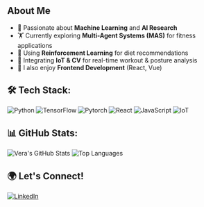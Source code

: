<h1 align="center"></h1>

##  About Me
- 🤖 Passionate about **Machine Learning** and **AI Research**
- 🏋️ Currently exploring **Multi-Agent Systems (MAS)** for fitness applications
- 🎯 Using **Reinforcement Learning** for diet recommendations
- 📡 Integrating **IoT & CV** for real-time workout & posture analysis
- 🌱 I also enjoy **Frontend Development** (React, Vue)

## 🛠️ Tech Stack:
![Python](https://img.shields.io/badge/-Python-3776AB?style=flat&logo=python&logoColor=white)
![TensorFlow](https://img.shields.io/badge/-TensorFlow-FF6F00?style=flat&logo=tensorflow&logoColor=white)
![Pytorch](https://img.shields.io/badge/-Pytorch-EE4C2C?style=flat&logo=pytorch&logoColor=white)
![React](https://img.shields.io/badge/-React-61DAFB?style=flat&logo=react&logoColor=white)
![JavaScript](https://img.shields.io/badge/-JavaScript-F7DF1E?style=flat&logo=javascript&logoColor=black)
![IoT](https://img.shields.io/badge/-IoT-00A650?style=flat&logo=raspberrypi&logoColor=white)

## 📊 GitHub Stats:
![Vera's GitHub Stats](https://github-readme-stats.vercel.app/api?username=itsanthonio&show_icons=true&theme=dark)
![Top Languages](https://github-readme-stats.vercel.app/api/top-langs/?username=itsanthonio&layout=compact&theme=dark)

## 🌍 Let's Connect!
[![LinkedIn](https://img.shields.io/badge/-LinkedIn-0077B5?style=flat&logo=linkedin&logoColor=white)](https://www.linkedin.com/in/vera-anthonio)
